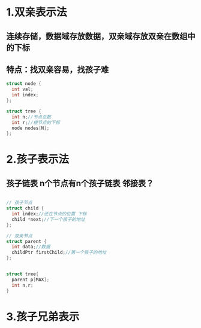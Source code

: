 # 1.双亲表示法

## 连续存储，数据域存放数据，双亲域存放双亲在数组中的下标
## 特点：找双亲容易，找孩子难
``` c++
struct node {
  int val;
  int index;
};

struct tree {
  int n;//节点总数
  int r;//根节点的下标
  node nodes[N];
};

```


# 2.孩子表示法
## 孩子链表  n个节点有n个孩子链表 邻接表？
```c++

// 孩子节点
struct child {
  int index;//还在节点的位置 下标
  child *next;//下一个孩子的地址
};

// 双亲节点
struct parent {
  int data;//数据
  childPtr firstChild;//第一个孩子的地址
};


struct tree{
  parent p[MAX];
  int n,r;
}

```

# 3.孩子兄弟表示